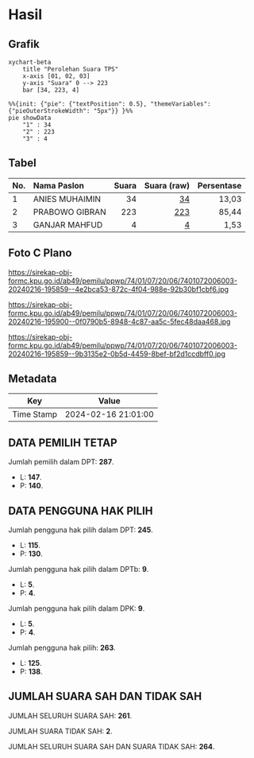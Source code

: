 # Hasil

## Grafik

```mermaid
xychart-beta
    title "Perolehan Suara TPS"
    x-axis [01, 02, 03]
    y-axis "Suara" 0 --> 223
    bar [34, 223, 4]
```

```mermaid
%%{init: {"pie": {"textPosition": 0.5}, "themeVariables": {"pieOuterStrokeWidth": "5px"}} }%%
pie showData
    "1" : 34
    "2" : 223
    "3" : 4
```

## Tabel

| No. | Nama Paslon    | Suara | Suara (raw) | Persentase |
|:--- |:-------------- | -----:| -----------:| ----------:|
| 1   | ANIES MUHAIMIN | 34    | [34][p-1]   | 13,03      |
| 2   | PRABOWO GIBRAN | 223   | [223][p-2]  | 85,44      |
| 3   | GANJAR MAHFUD  | 4     | [4][p-3]    | 1,53       |


[p-1]: https://github.com/gigit-pemilu/pemilu-2024-74-sulawesi-tenggara/blob/main/pilpres/hitung-suara/sub/74-sulawesi-tenggara/sub/01-kolaka/sub/07-pomalaa/sub/2006-sopura/sub/003-tps/sub/paslon-1.txt
[p-2]: https://github.com/gigit-pemilu/pemilu-2024-74-sulawesi-tenggara/blob/main/pilpres/hitung-suara/sub/74-sulawesi-tenggara/sub/01-kolaka/sub/07-pomalaa/sub/2006-sopura/sub/003-tps/sub/paslon-2.txt
[p-3]: https://github.com/gigit-pemilu/pemilu-2024-74-sulawesi-tenggara/blob/main/pilpres/hitung-suara/sub/74-sulawesi-tenggara/sub/01-kolaka/sub/07-pomalaa/sub/2006-sopura/sub/003-tps/sub/paslon-3.txt

## Foto C Plano

https://sirekap-obj-formc.kpu.go.id/ab49/pemilu/ppwp/74/01/07/20/06/7401072006003-20240216-195859--4e2bca53-872c-4f04-988e-92b30bf1cbf6.jpg

https://sirekap-obj-formc.kpu.go.id/ab49/pemilu/ppwp/74/01/07/20/06/7401072006003-20240216-195900--0f0790b5-8948-4c87-aa5c-5fec48daa468.jpg

https://sirekap-obj-formc.kpu.go.id/ab49/pemilu/ppwp/74/01/07/20/06/7401072006003-20240216-195859--9b3135e2-0b5d-4459-8bef-bf2d1ccdbff0.jpg


## Metadata

| Key        | Value               |
| ---------- | ------------------- |
| Time Stamp | 2024-02-16 21:01:00 |


## DATA PEMILIH TETAP

Jumlah pemilih dalam DPT: **287**.
 * L: **147**.
 * P: **140**.

## DATA PENGGUNA HAK PILIH

Jumlah pengguna hak pilih dalam DPT: **245**.
 * L: **115**.
 * P: **130**.

Jumlah pengguna hak pilih dalam DPTb: **9**.
 * L: **5**.
 * P: **4**.

Jumlah pengguna hak pilih dalam DPK: **9**.
 * L: **5**.
 * P: **4**.

Jumlah pengguna hak pilih: **263**.
 * L: **125**.
 * P: **138**.

## JUMLAH SUARA SAH DAN TIDAK SAH

JUMLAH SELURUH SUARA SAH: **261**.

JUMLAH SUARA TIDAK SAH: **2**.

JUMLAH SELURUH SUARA SAH DAN SUARA TIDAK SAH: **264**.


